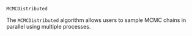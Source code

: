 ```
MCMCDistributed
```

The `MCMCDistributed` algorithm allows users to sample MCMC chains in parallel using multiple processes.
